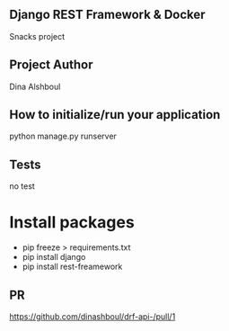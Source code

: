 ## Django REST Framework & Docker

Snacks project

## Project Author

Dina Alshboul

## How to initialize/run your application

python manage.py runserver

## Tests

no test

# Install packages

* pip freeze > requirements.txt 
* pip install django
* pip install rest-freamework

## PR
https://github.com/dinashboul/drf-api-/pull/1